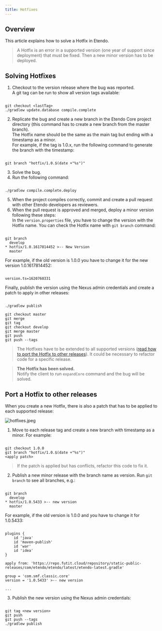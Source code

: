 ```yaml
---
title: Hotfixes
---
```


## Overview

This article explains how to solve a Hotfix in Etendo.

> A Hotfix is an error in a supported version (one year of support since deployment) that must be fixed. Then a new minor version has to be deployed.

## Solving Hotfixes

1.  Checkout to the version release where the bug was reported.  
    A git tag can be run to show all version tags available:

```plaintext

git checkout <lastTag>
./gradlew update.database compile.complete
```

2.  Replicate the bug and create a new branch in the Etendo Core project directory (this command has to create a new branch from the master branch).  
    The Hotfix name should be the same as the main tag but ending with a timestamp as a minor.  
    For example, if the tag is 1.0.x, run the following command to generate the branch with the timestamp:

```plaintext

git branch "hotfix/1.0.$(date +"%s")"
```

3.  Solve the bug.
4.  Run the following command:

```plaintext

./gradlew compile.complete.deploy
```

5.  When the project compiles correctly, commit and create a pull request with other Etendo developers as reviewers.
6.  When the pull request is approved and merged, deploy a minor version following these steps:  
    In the `version.properties` file, you have to change the version with the Hotfix name. You can check the Hotfix name with `git branch` command:

```plaintext

git branch
  develop
* hotfix/1.0.1617814452 >-- New Version
  master
```

For example, if the old version is 1.0.0 you have to change it for the new version 1.0.1617814452:

```plaintext

version.ts=1620760331
```

Finally, publish the version using the Nexus admin credentials and create a patch to apply in other releases:

```plaintext

./gradlew publish

git checkout master
git merge
git tag
git checkout develop
git merge master
git push
git push --tags
```

> The Hotfixes have to be extended to all supported versions ([read how to port the Hotfix to other releases](https://incidencias.atlassian.net/browse/ERP-336)). It could be necessary to refactor code for a specific release.

> **The Hotfix has been solved.**  
> Notify the client to run `expandCore` command and the bug will be solved.

## Port a Hotfix to other releases

When you create a new Hotfix, there is also a patch that has to be applied to each supported release:

![hotfixes.jpeg](/docs.etendo.software/legacy/technicaldocumentation/securityandbugs/hotfixes.jpeg)

1.  Move to each release tag and create a new branch with timestamp as a minor. For example:

```plaintext

git checkout 1.0.0
git branch "hotfix/1.0.$(date +"%s")"
<apply patch>
```

> If the patch is applied but has conflicts, refactor this code to fix it.

2.  Publish a new minor release with the branch name as version. Run `git branch` to see all branches, e.g.:

```plaintext

git branch
  develop
* hotfix/1.0.5433 >-- new version
  master
```

For example, if the old version is 1.0.0 and you have to change it for 1.0.5433:

```plaintext

plugins {
    id 'java'
    id 'maven-publish'
    id 'war'
    id 'idea'
}

apply from: 'https://repo.futit.cloud/repository/static-public-releases/com/etendo/etendo/latest/etendo-latest.gradle'

group = 'com.smf.classic.core'
version = '1.0.5433' >-- new version

...
```

3.  Publish the new version using the Nexus admin credentials:

```plaintext

git tag <new version>
git push
git push --tags
./gradlew publish
```
